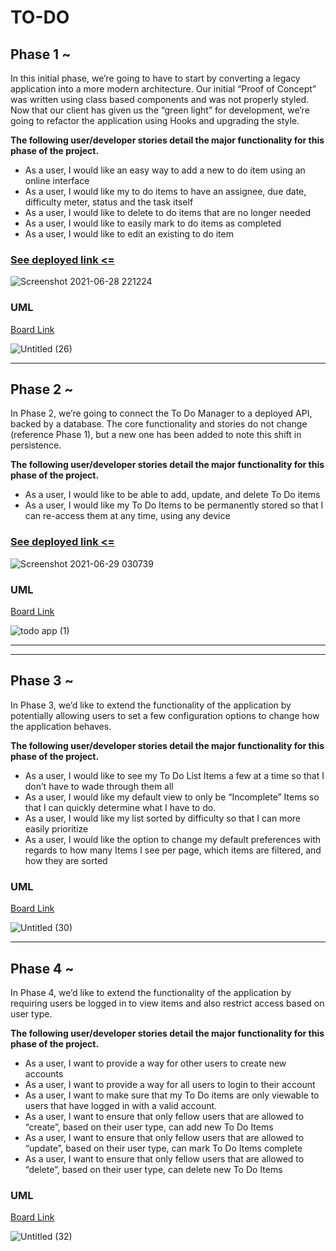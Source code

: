 # TO-DO


## Phase 1 ~ 

In this initial phase, we’re going to have to start by converting a legacy application into a more modern architecture. Our initial “Proof of Concept” was written using class based components and was not properly styled. Now that our client has given us the “green light” for development, we’re going to refactor the application using Hooks and upgrading the style.

**The following user/developer stories detail the major functionality for this phase of the project.**

- As a user, I would like an easy way to add a new to do item using an online interface
- As a user, I would like my to do items to have an assignee, due date, difficulty meter, status and the task itself
- As a user, I would like to delete to do items that are no longer needed
- As a user, I would like to easily mark to do items as completed
- As a user, I would like to edit an existing to do item

### [See deployed link <=](https://60da1cfbba31a12b7938040d--fervent-swartz-8d7aa3.netlify.app/)


![Screenshot 2021-06-28 221224](https://user-images.githubusercontent.com/78326110/123691212-0063d480-d85e-11eb-92b2-da1eabd72cb0.png)

### UML 

[Board Link](https://miro.com/welcomeonboard/SEpTRVpGMVNkQ0RjU0NiclRORUpRcW5TdE9rRmowTTJKYkVyVEl3YVVLd2lyOHZDQkNDVWNac2ZuR3QybHVvSHwzMDc0NDU3MzU3MzU4Mjc2Mjk1)

![Untitled (26)](https://user-images.githubusercontent.com/78326110/123693426-b4fef580-d860-11eb-8594-f188a7d2e0ec.jpg)

***

## Phase 2 ~ 

In Phase 2, we’re going to connect the To Do Manager to a deployed API, backed by a database. The core functionality and stories do not change (reference Phase 1), but a new one has been added to note this shift in persistence.

**The following user/developer stories detail the major functionality for this phase of the project.**

- As a user, I would like to be able to add, update, and delete To Do items
- As a user, I would like my To Do Items to be permanently stored so that I can re-access them at any time, using any device

### [See deployed link <=](https://60da63755f136d3f04a4c47b--hungry-hawking-4e1535.netlify.app/)

![Screenshot 2021-06-29 030739](https://user-images.githubusercontent.com/78326110/123718428-c27ba600-d887-11eb-8bd8-b3c9e4d791f1.png)


### UML 

[Board Link](https://miro.com/welcomeonboard/SEpTRVpGMVNkQ0RjU0NiclRORUpRcW5TdE9rRmowTTJKYkVyVEl3YVVLd2lyOHZDQkNDVWNac2ZuR3QybHVvSHwzMDc0NDU3MzU3MzU4Mjc2Mjk1)

![todo app (1)](https://user-images.githubusercontent.com/78326110/123719637-b2b19100-d88a-11eb-84e1-68a5db2677b6.jpg)

***

***

## Phase 3 ~ 

In Phase 3, we’d like to extend the functionality of the application by potentially allowing users to set a few configuration options to change how the application behaves. 

**The following user/developer stories detail the major functionality for this phase of the project.**

- As a user, I would like to see my To Do List Items a few at a time so that I don’t have to wade through them all
- As a user, I would like my default view to only be “Incomplete” Items so that I can quickly determine what I have to do.
- As a user, I would like my list sorted by difficulty so that I can more easily prioritize
- As a user, I would like the option to change my default preferences with regards to how many Items I see per page, which items are filtered, and how they are sorted

<!-- ### [See deployed link <=](https://60da63755f136d3f04a4c47b--hungry-hawking-4e1535.netlify.app/)

![Screenshot 2021-06-29 030739](https://user-images.githubusercontent.com/78326110/123718428-c27ba600-d887-11eb-8bd8-b3c9e4d791f1.png) -->


### UML 

[Board Link](https://miro.com/welcomeonboard/anpCZjkxV2w2WHlYM0NPTGdPUWRBMTNPZ3RyYXN2MVliQkFzQWdqUWg1alVRajFLU0k2aE5JUk5TWHd0MEZOSnwzMDc0NDU3MzU3MzU4Mjc2Mjk1)

![Untitled (30)](https://user-images.githubusercontent.com/78326110/124368190-4dcdb080-dc67-11eb-8e7e-20743624d6a9.jpg)


***

## Phase 4 ~ 

In Phase 4, we’d like to extend the functionality of the application by requiring users be logged in to view items and also restrict access based on user type. 

**The following user/developer stories detail the major functionality for this phase of the project.**

- As a user, I want to provide a way for other users to create new accounts
- As a user, I want to provide a way for all users to login to their account
- As a user, I want to make sure that my To Do items are only viewable to users that have logged in with a valid account.
- As a user, I want to ensure that only fellow users that are allowed to “create”, based on their user type, can add new To Do Items
- As a user, I want to ensure that only fellow users that are allowed to “update”, based on their user type, can mark To Do Items complete
- As a user, I want to ensure that only fellow users that are allowed to “delete”, based on their user type, can delete new To Do Items

<!-- ### [See deployed link <=](https://60e4467fe522aa2fb75e2ee0--hopeful-yalow-bddaf8.netlify.app/)

![Screenshot 2021-06-29 030739](https://user-images.githubusercontent.com/78326110/123718428-c27ba600-d887-11eb-8bd8-b3c9e4d791f1.png) -->


### UML 

[Board Link](https://miro.com/welcomeonboard/anpCZjkxV2w2WHlYM0NPTGdPUWRBMTNPZ3RyYXN2MVliQkFzQWdqUWg1alVRajFLU0k2aE5JUk5TWHd0MEZOSnwzMDc0NDU3MzU3MzU4Mjc2Mjk1)

![Untitled (32)](https://user-images.githubusercontent.com/78326110/124596193-a91bc080-de6a-11eb-9cb3-bce00d0b668b.jpg)




